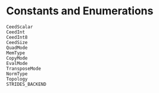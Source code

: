 # Constants and Enumerations

```@docs
CeedScalar
CeedInt
CeedInt8
CeedSize
QuadMode
MemType
CopyMode
EvalMode
TransposeMode
NormType
Topology
STRIDES_BACKEND
```
